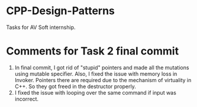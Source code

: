 # CPP-Design-Patterns
Tasks for AV Soft internship.


# Comments for Task 2 final commit
1) In final commit, I got rid of "stupid" pointers and made all the mutations using mutable specifier.
Also, I fixed the issue with memory loss in Invoker. Pointers there are required due to the mechanism of virtuality in C++. So they got freed in the destructor properly.
2) I fixed the issue with looping over the same command if input was incorrect.
